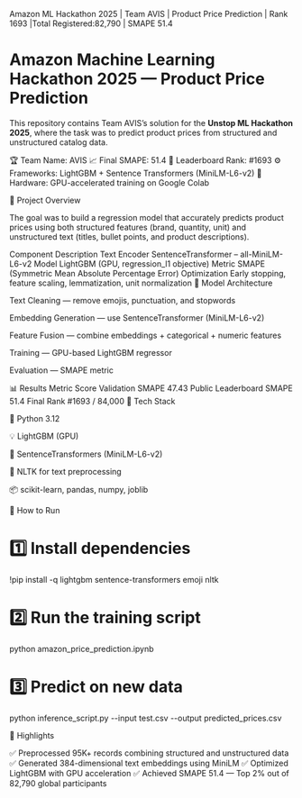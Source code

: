 Amazon ML Hackathon 2025 | Team AVIS | Product Price Prediction | Rank 1693 |Total Registered:82,790 | SMAPE 51.4

#  Amazon Machine Learning Hackathon 2025 — Product Price Prediction

This repository contains Team AVIS’s solution for the **Unstop ML Hackathon 2025**, where the task was to predict product prices from structured and unstructured catalog data.

🏆 Team Name: AVIS
📈 Final SMAPE: 51.4
🥇 Leaderboard Rank: #1693
⚙️ Frameworks: LightGBM + Sentence Transformers (MiniLM-L6-v2)
🧠 Hardware: GPU-accelerated training on Google Colab

🚀 Project Overview

The goal was to build a regression model that accurately predicts product prices using both structured features (brand, quantity, unit) and unstructured text (titles, bullet points, and product descriptions).

Component	Description
Text Encoder	SentenceTransformer – all-MiniLM-L6-v2
Model	LightGBM (GPU, regression_l1 objective)
Metric	SMAPE (Symmetric Mean Absolute Percentage Error)
Optimization	Early stopping, feature scaling, lemmatization, unit normalization
🧠 Model Architecture

Text Cleaning — remove emojis, punctuation, and stopwords

Embedding Generation — use SentenceTransformer (MiniLM-L6-v2)

Feature Fusion — combine embeddings + categorical + numeric features

Training — GPU-based LightGBM regressor

Evaluation — SMAPE metric

📊 Results
Metric	Score
Validation SMAPE	47.43
Public Leaderboard SMAPE	51.4
Final Rank	#1693 / 84,000
🧩 Tech Stack

🐍 Python 3.12

💡 LightGBM (GPU)

🤖 SentenceTransformers (MiniLM-L6-v2)

🧹 NLTK for text preprocessing

📦 scikit-learn, pandas, numpy, joblib

🧪 How to Run
# 1️⃣ Install dependencies
!pip install -q lightgbm sentence-transformers emoji nltk

# 2️⃣ Run the training script
python amazon_price_prediction.ipynb

# 3️⃣ Predict on new data
python inference_script.py --input test.csv --output predicted_prices.csv

🌟 Highlights

✅ Preprocessed 95K+ records combining structured and unstructured data
✅ Generated 384-dimensional text embeddings using MiniLM
✅ Optimized LightGBM with GPU acceleration
✅ Achieved SMAPE 51.4 — Top 2% out of 82,790 global participants
